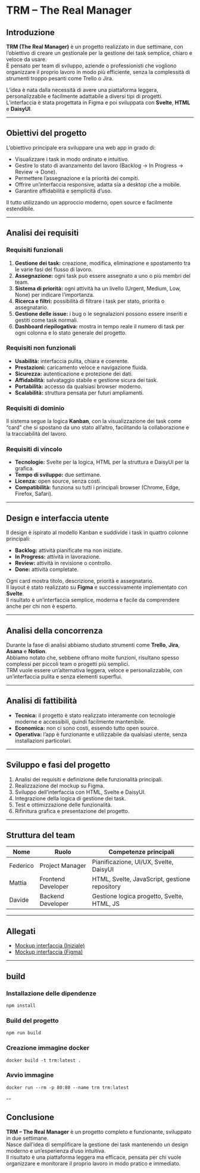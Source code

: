 # TRM – The Real Manager

## Introduzione

**TRM (The Real Manager)** è un progetto realizzato in due settimane, con l’obiettivo di creare un gestionale per la gestione dei task semplice, chiaro e veloce da usare.  
È pensato per team di sviluppo, aziende o professionisti che vogliono organizzare il proprio lavoro in modo più efficiente, senza la complessità di strumenti troppo pesanti come Trello o Jira.

L’idea è nata dalla necessità di avere una piattaforma leggera, personalizzabile e facilmente adattabile a diversi tipi di progetti.  
L’interfaccia è stata progettata in Figma e poi sviluppata con **Svelte**, **HTML** e **DaisyUI**.

---

## Obiettivi del progetto

L’obiettivo principale era sviluppare una web app in grado di:
- Visualizzare i task in modo ordinato e intuitivo.
- Gestire lo stato di avanzamento del lavoro (Backlog → In Progress → Review → Done).
- Permettere l’assegnazione e la priorità dei compiti.
- Offrire un’interfaccia responsive, adatta sia a desktop che a mobile.
- Garantire affidabilità e semplicità d’uso.

Il tutto utilizzando un approccio moderno, open source e facilmente estendibile.

---

## Analisi dei requisiti

### Requisiti funzionali
1. **Gestione dei task:** creazione, modifica, eliminazione e spostamento tra le varie fasi del flusso di lavoro.  
2. **Assegnazione:** ogni task può essere assegnato a uno o più membri del team.  
3. **Sistema di priorità:** ogni attività ha un livello (Urgent, Medium, Low, None) per indicare l’importanza.  
4. **Ricerca e filtri:** possibilità di filtrare i task per stato, priorità o assegnatario.  
5. **Gestione delle issue:** i bug o le segnalazioni possono essere inseriti e gestiti come task normali.  
6. **Dashboard riepilogativa:** mostra in tempo reale il numero di task per ogni colonna e lo stato generale del progetto.

### Requisiti non funzionali
- **Usabilità:** interfaccia pulita, chiara e coerente.  
- **Prestazioni:** caricamento veloce e navigazione fluida.  
- **Sicurezza:** autenticazione e protezione dei dati.  
- **Affidabilità:** salvataggio stabile e gestione sicura dei task.  
- **Portabilità:** accesso da qualsiasi browser moderno.  
- **Scalabilità:** struttura pensata per futuri ampliamenti.

### Requisiti di dominio
Il sistema segue la logica **Kanban**, con la visualizzazione dei task come “card” che si spostano da uno stato all’altro, facilitando la collaborazione e la tracciabilità del lavoro.

### Requisiti di vincolo
- **Tecnologie:** Svelte per la logica, HTML per la struttura e DaisyUI per la grafica.  
- **Tempo di sviluppo:** due settimane.  
- **Licenza:** open source, senza costi.  
- **Compatibilità:** funziona su tutti i principali browser (Chrome, Edge, Firefox, Safari).

---

## Design e interfaccia utente

Il design è ispirato al modello Kanban e suddivide i task in quattro colonne principali:
- **Backlog:** attività pianificate ma non iniziate.  
- **In Progress:** attività in lavorazione.  
- **Review:** attività in revisione o controllo.  
- **Done:** attività completate.

Ogni card mostra titolo, descrizione, priorità e assegnatario.  
Il layout è stato realizzato su **Figma** e successivamente implementato con **Svelte**.  
Il risultato è un’interfaccia semplice, moderna e facile da comprendere anche per chi non è esperto.

---

## Analisi della concorrenza

Durante la fase di analisi abbiamo studiato strumenti come **Trello**, **Jira**, **Asana** e **Notion**.  
Abbiamo notato che, sebbene offrano molte funzioni, risultano spesso complessi per piccoli team o progetti più semplici.  
TRM vuole essere un’alternativa leggera, veloce e personalizzabile, con un’interfaccia pulita e senza elementi superflui.

---

## Analisi di fattibilità

- **Tecnica:** il progetto è stato realizzato interamente con tecnologie moderne e accessibili, quindi facilmente mantenibile.  
- **Economica:** non ci sono costi, essendo tutto open source.  
- **Operativa:** l’app è funzionante e utilizzabile da qualsiasi utente, senza installazioni particolari.

---

## Sviluppo e fasi del progetto

1. Analisi dei requisiti e definizione delle funzionalità principali.  
2. Realizzazione del mockup su Figma.  
3. Sviluppo dell’interfaccia con HTML, Svelte e DaisyUI.  
4. Integrazione della logica di gestione dei task.  
5. Test e ottimizzazione delle funzionalità.  
6. Rifinitura grafica e presentazione del progetto.

---

## Struttura del team

| Nome      | Ruolo              | Competenze principali                      |
|------------|--------------------|--------------------------------------------|
| Federico   | Project Manager    | Pianificazione, UI/UX, Svelte, DaisyUI |
| Mattia     | Frontend Developer | HTML, Svelte, JavaScript, gestione repository |
| Davide     | Backend Developer  | Gestione logica progetto, Svelte, HTML, JS  |

---

## Allegati

- [Mockup interfaccia (Iniziale)](mockup.png)
- [Mockup interfaccia (Figma)](mockup_2.0.jpg)

---

## build

### Installazione delle dipendenze
```
npm install
```
### Build del progetto
```
npm run build
```
### Creazione immagine docker
```
docker build -t trm:latest .
```
### Avvio immagine
```
docker run --rm -p 80:80 --name trm trm:latest
```

--

## Conclusione

**TRM – The Real Manager** è un progetto completo e funzionante, sviluppato in due settimane.  
Nasce dall’idea di semplificare la gestione dei task mantenendo un design moderno e un’esperienza d’uso intuitiva.  
Il risultato è una piattaforma leggera ma efficace, pensata per chi vuole organizzare e monitorare il proprio lavoro in modo pratico e immediato.
